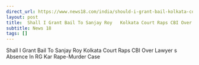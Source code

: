 ```yaml
---
direct_url: https://www.news18.com/india/should-i-grant-bail-kolkata-court-raps-cbi-for-delays-in-sanjay-roys-bail-hearing-in-rg-kar-rape-murder-case-9042049.html
layout: post
title:  Shall I Grant Bail To Sanjay Roy   Kolkata Court Raps CBI Over Lawyer s Absence In RG Kar Rape-Murder Case
subtitle: News 18
tags: []
---
```


 Shall I Grant Bail To Sanjay Roy   Kolkata Court Raps CBI Over Lawyer s Absence In RG Kar Rape-Murder Case
